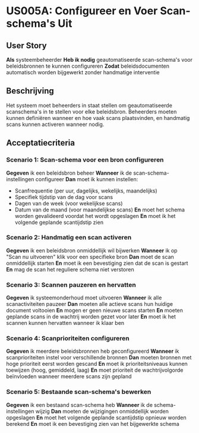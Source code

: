 # US005A: Configureer en Voer Scan-schema's Uit

## User Story

**Als** systeembeheerder
**Heb ik nodig** geautomatiseerde scan-schema's voor beleidsbronnen te kunnen configureren
**Zodat** beleidsdocumenten automatisch worden bijgewerkt zonder handmatige interventie

## Beschrijving

Het systeem moet beheerders in staat stellen om geautomatiseerde scanschema's in te stellen voor elke beleidsbron. Beheerders moeten kunnen definiëren wanneer en hoe vaak scans plaatsvinden, en handmatig scans kunnen activeren wanneer nodig.

## Acceptatiecriteria

### Scenario 1: Scan-schema voor een bron configureren

**Gegeven** ik een beleidsbron beheer
**Wanneer** ik de scan-schema-instellingen configureer
**Dan** moet ik kunnen instellen:
- Scanfrequentie (per uur, dagelijks, wekelijks, maandelijks)
- Specifiek tijdstip van de dag voor scans
- Dagen van de week (voor wekelijkse scans)
- Datum van de maand (voor maandelijkse scans)
**En** moet het schema worden gevalideerd voordat het wordt opgeslagen
**En** moet ik het volgende geplande scantijdstip zien

### Scenario 2: Handmatig een scan activeren

**Gegeven** ik een beleidsbron onmiddellijk wil bijwerken
**Wanneer** ik op "Scan nu uitvoeren" klik voor een specifieke bron
**Dan** moet de scan onmiddellijk starten
**En** moet ik een bevestiging zien dat de scan is gestart
**En** mag de scan het reguliere schema niet verstoren

### Scenario 3: Scannen pauzeren en hervatten

**Gegeven** ik systeemonderhoud moet uitvoeren
**Wanneer** ik alle scanactiviteiten pauzeer
**Dan** moeten alle actieve scans hun huidige document voltooien
**En** mogen er geen nieuwe scans starten
**En** moeten geplande scans in de wachtrij worden gezet voor later
**En** moet ik het scannen kunnen hervatten wanneer ik klaar ben

### Scenario 4: Scanprioriteiten configureren

**Gegeven** ik meerdere beleidsbronnen heb geconfigureerd
**Wanneer** ik scanprioriteiten instel voor verschillende bronnen
**Dan** moeten bronnen met hoge prioriteit eerst worden gescand
**En** moet ik prioriteitsniveaus kunnen toewijzen (hoog, gemiddeld, laag)
**En** moet prioriteit de wachtrijvolgorde beïnvloeden wanneer meerdere scans zijn gepland

### Scenario 5: Bestaande scan-schema's bewerken

**Gegeven** ik een bestaand scan-schema heb
**Wanneer** ik de schema-instellingen wijzig
**Dan** moeten de wijzigingen onmiddellijk worden opgeslagen
**En** moet het volgende geplande scantijdstip opnieuw worden berekend
**En** moet ik een bevestiging zien van het bijgewerkte schema
